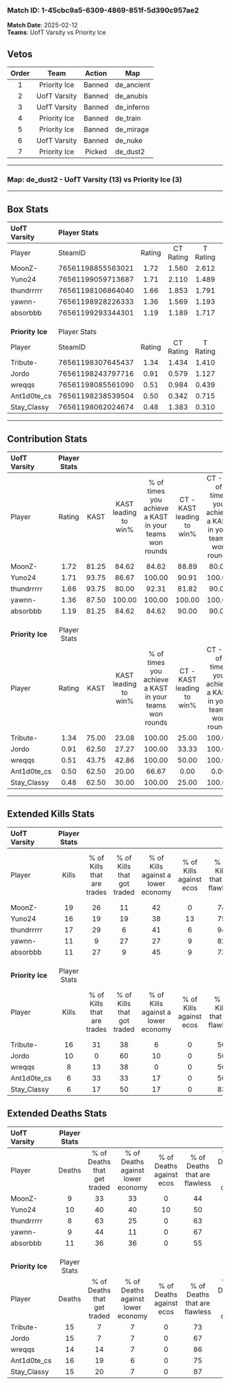 ### Match ID: 1-45cbc9a5-6309-4869-851f-5d390c957ae2  
**Match Date**: 2025-02-12  
**Teams**: UofT Varsity vs Priority Ice  

## Vetos  

| Order | Team | Action | Map |
| :---: | :--: | :----: | --- |
| 1 | Priority Ice | Banned | de_ancient |
| 2 | UofT Varsity | Banned | de_anubis |
| 3 | UofT Varsity | Banned | de_inferno |
| 4 | Priority Ice | Banned | de_train |
| 5 | Priority Ice | Banned | de_mirage |
| 6 | UofT Varsity | Banned | de_nuke |
| 7 | Priority Ice | Picked | de_dust2 |

---  

### **Map**: de_dust2 - UofT Varsity (13) vs Priority Ice (3)  
---  

## Box Stats  

| **UofT Varsity** | Player Stats      |        |           |          |       |       |       |         |        |      |     |
| :- | :- | :-: | :-: | :-: | :-: | :-: | :-: | :-: | :-: | :-: | :-: |
| Player           | SteamID           | Rating | CT Rating | T Rating | KAST  |  ADR  | Kills | Assists | Deaths | K/D  | HS% |
| MoonZ-           | 76561198855563021 |  1.72  |   1.560   |  2.612   | 81.25 | 100.3 |  19   |    3    |   9    | 2.11 | 57  |
| Yuno24           | 76561199059713687 |  1.71  |   2.110   |  1.489   | 93.75 | 121.6 |  16   |    7    |   10   | 1.60 | 43  |
| thundrrrrr       | 76561198106864040 |  1.66  |   1.853   |  1.791   | 93.75 | 81.2  |  17   |    0    |   8    | 2.13 | 35  |
| yawnn-           | 76561198928226333 |  1.36  |   1.569   |  1.193   | 87.50 | 98.5  |  11   |    8    |   9    | 1.22 | 45  |
| absorbbb         | 76561199293344301 |  1.19  |   1.189   |  1.717   | 81.25 | 77.6  |  11   |    9    |   11   | 1.00 | 45  |
|                  |                   |        |           |          |       |       |       |         |        |      |     |
|                  |                   |        |           |          |       |       |       |         |        |      |     |
|                  |                   |        |           |          |       |       |       |         |        |      |     |
| **Priority Ice** | Player Stats      |        |           |          |       |       |       |         |        |      |     |
| Player           | SteamID           | Rating | CT Rating | T Rating | KAST  |  ADR  | Kills | Assists | Deaths | K/D  | HS% |
| Tribute-         | 76561198307645437 |  1.34  |   1.434   |  1.410   | 75.00 | 109.6 |  16   |    2    |   15   | 1.07 | 68  |
| Jordo            | 76561198243797716 |  0.91  |   0.579   |  1.127   | 62.50 | 96.6  |  10   |    7    |   15   | 0.67 | 90  |
| wreqqs           | 76561198085561090 |  0.51  |   0.984   |  0.439   | 43.75 | 50.7  |   8   |    0    |   14   | 0.57 | 50  |
| Ant1d0te_cs      | 76561198238539504 |  0.50  |   0.342   |  0.715   | 62.50 | 50.1  |   6   |    5    |   16   | 0.38 | 50  |
| Stay_Classy      | 76561198062024674 |  0.48  |   1.383   |  0.310   | 62.50 | 40.6  |   6   |    1    |   15   | 0.40 | 83  |
---  

## Contribution Stats  

| **UofT Varsity** | Player Stats |       |                      |                                                        |                           |                                                             |                          |                                                            |
| :- | :-: | :-: | :-: | :-: | :-: | :-: | :-: | :-: |
| Player           |    Rating    | KAST  | KAST leading to win% | % of times you achieve a KAST in your teams won rounds | CT - KAST leading to win% | CT - % of times you achieve a KAST in your teams won rounds | T - KAST leading to win% | T - % of times you achieve a KAST in your teams won rounds |
| MoonZ-           |     1.72     | 81.25 |        84.62         |                         84.62                          |           88.89           |                            80.00                            |          75.00           |                           100.00                           |
| Yuno24           |     1.71     | 93.75 |        86.67         |                         100.00                         |           90.91           |                           100.00                            |          75.00           |                           100.00                           |
| thundrrrrr       |     1.66     | 93.75 |        80.00         |                         92.31                          |           81.82           |                            90.00                            |          75.00           |                           100.00                           |
| yawnn-           |     1.36     | 87.50 |        100.00        |                         100.00                         |          100.00           |                           100.00                            |          100.00          |                           100.00                           |
| absorbbb         |     1.19     | 81.25 |        84.62         |                         84.62                          |           90.00           |                            90.00                            |          66.67           |                           66.67                            |
|                  |              |       |                      |                                                        |                           |                                                             |                          |                                                            |
|                  |              |       |                      |                                                        |                           |                                                             |                          |                                                            |
|                  |              |       |                      |                                                        |                           |                                                             |                          |                                                            |
| **Priority Ice** | Player Stats |       |                      |                                                        |                           |                                                             |                          |                                                            |
| Player           |    Rating    | KAST  | KAST leading to win% | % of times you achieve a KAST in your teams won rounds | CT - KAST leading to win% | CT - % of times you achieve a KAST in your teams won rounds | T - KAST leading to win% | T - % of times you achieve a KAST in your teams won rounds |
| Tribute-         |     1.34     | 75.00 |        23.08         |                         100.00                         |           25.00           |                           100.00                            |          22.22           |                           100.00                           |
| Jordo            |     0.91     | 62.50 |        27.27         |                         100.00                         |           33.33           |                           100.00                            |          25.00           |                           100.00                           |
| wreqqs           |     0.51     | 43.75 |        42.86         |                         100.00                         |           50.00           |                           100.00                            |          40.00           |                           100.00                           |
| Ant1d0te_cs      |     0.50     | 62.50 |        20.00         |                         66.67                          |           0.00            |                            0.00                             |          25.00           |                           100.00                           |
| Stay_Classy      |     0.48     | 62.50 |        30.00         |                         100.00                         |           25.00           |                           100.00                            |          33.33           |                           100.00                           |
---  

## Extended Kills Stats  

| **UofT Varsity** | Player Stats |                            |                            |                                    |                         |                              |                                 |                                       |                    |           |
| :- | :-: | :-: | :-: | :-: | :-: | :-: | :-: | :-: | :-: | :-: |
| Player           |    Kills     | % of Kills that are trades | % of Kills that got traded | % of Kills against a lower economy | % of Kills against ecos | % of Kills that are flawless | % of Kills that are close duels | % of Kills that are assisted by flash | Pistol Round Kills | AWP Kills |
| MoonZ-           |      19      |             26             |             11             |                 42                 |            0            |              74              |                0                |                   5                   |         2          |     0     |
| Yuno24           |      16      |             19             |             19             |                 38                 |           13            |              75              |               13                |                   6                   |         0          |     0     |
| thundrrrrr       |      17      |             29             |             6              |                 41                 |            6            |              94              |                0                |                   6                   |         4          |     3     |
| yawnn-           |      11      |             9              |             27             |                 27                 |            9            |              82              |                0                |                   0                   |         1          |     2     |
| absorbbb         |      11      |             27             |             9              |                 45                 |            9            |              73              |                9                |                   0                   |         3          |     0     |
|                  |              |                            |                            |                                    |                         |                              |                                 |                                       |                    |           |
|                  |              |                            |                            |                                    |                         |                              |                                 |                                       |                    |           |
|                  |              |                            |                            |                                    |                         |                              |                                 |                                       |                    |           |
| **Priority Ice** | Player Stats |                            |                            |                                    |                         |                              |                                 |                                       |                    |           |
| Player           |    Kills     | % of Kills that are trades | % of Kills that got traded | % of Kills against a lower economy | % of Kills against ecos | % of Kills that are flawless | % of Kills that are close duels | % of Kills that are assisted by flash | Pistol Round Kills | AWP Kills |
| Tribute-         |      16      |             31             |             38             |                 6                  |            0            |              50              |                6                |                   6                   |         1          |     0     |
| Jordo            |      10      |             0              |             60             |                 10                 |            0            |              50              |               20                |                  10                   |         2          |     0     |
| wreqqs           |      8       |             13             |             38             |                 0                  |            0            |              50              |                0                |                   0                   |         1          |     1     |
| Ant1d0te_cs      |      6       |             33             |             33             |                 17                 |            0            |              50              |                0                |                   0                   |         1          |     0     |
| Stay_Classy      |      6       |             17             |             50             |                 17                 |            0            |              83              |               17                |                  17                   |         1          |     0     |
## Extended Deaths Stats  

| **UofT Varsity** | Player Stats |                             |                                   |                          |                               |                            |                           |               |
| :- | :-: | :-: | :-: | :-: | :-: | :-: | :-: | :-: |
| Player           |    Deaths    | % of Deaths that get traded | % of Deaths against lower economy | % of Deaths against ecos | % of Deaths that are flawless | % of Deaths that are close | % of Deaths while blinded | Deaths to AWP |
| MoonZ-           |      9       |             33              |                33                 |            0             |              44               |             22             |             0             |       0       |
| Yuno24           |      10      |             40              |                40                 |            10            |              50               |             10             |             0             |       0       |
| thundrrrrr       |      8       |             63              |                25                 |            0             |              63               |             0              |            13             |       0       |
| yawnn-           |      9       |             44              |                11                 |            0             |              67               |             11             |            11             |       0       |
| absorbbb         |      11      |             36              |                36                 |            0             |              55               |             0              |             9             |       1       |
|                  |              |                             |                                   |                          |                               |                            |                           |               |
|                  |              |                             |                                   |                          |                               |                            |                           |               |
|                  |              |                             |                                   |                          |                               |                            |                           |               |
| **Priority Ice** | Player Stats |                             |                                   |                          |                               |                            |                           |               |
| Player           |    Deaths    | % of Deaths that get traded | % of Deaths against lower economy | % of Deaths against ecos | % of Deaths that are flawless | % of Deaths that are close | % of Deaths while blinded | Deaths to AWP |
| Tribute-         |      15      |              7              |                 7                 |            0             |              73               |             13             |             0             |       1       |
| Jordo            |      15      |              7              |                 7                 |            0             |              67               |             0              |             7             |       1       |
| wreqqs           |      14      |             14              |                 7                 |            0             |              86               |             0              |             0             |       2       |
| Ant1d0te_cs      |      16      |             19              |                 6                 |            0             |              75               |             6              |             6             |       1       |
| Stay_Classy      |      15      |             20              |                 7                 |            0             |              87               |             0              |             7             |       0       |
